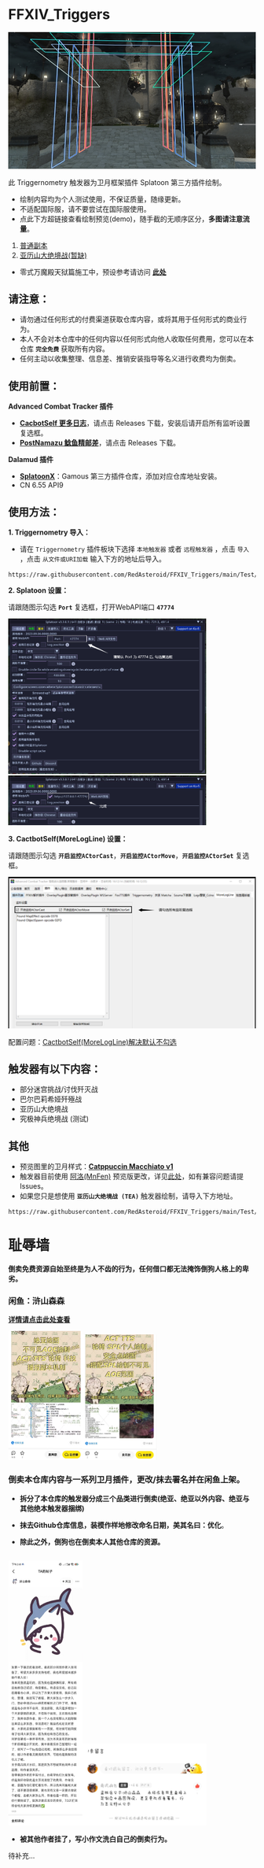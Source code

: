 ﻿# FFXIV_Triggers

![4](https://raw.githubusercontent.com/RedAsteroid/FFXIV_Triggers/main/demo/img0/0.jpg)

此 Triggernometry 触发器为卫月框架插件 Splatoon 第三方插件绘制。

- 绘制内容均为个人测试使用，不保证质量，随缘更新。
- 不适配国际服，请不要尝试在国际服使用。
- 点此下方超链接查看绘制预览(demo)，随手截的无顺序区分，**多图请注意流量**。

1. [普通副本](https://github.com/RedAsteroid/FFXIV_Triggers/blob/main/demo/img1.md)
2. [亚历山大绝境战(暂缺)](https://github.com/RedAsteroid/FFXIV_Triggers/blob/main/demo/img2.md)

- 零式万魔殿天狱篇施工中，预设参考请访问 [**此处**](https://github.com/RedAsteroid/FFXIV_Triggers/blob/main/src/Endwalker/9-12savage.md)

## 请注意：

- 请勿通过任何形式的付费渠道获取仓库内容，或将其用于任何形式的商业行为。
- 本人不会对本仓库中的任何内容以任何形式向他人收取任何费用，您可以在本仓库 **`完全免费`** 获取所有内容。
- 任何主动以收集整理、信息差、推销安装指导等名义进行收费均为倒卖。

## 使用前置：
**Advanced Combat Tracker 插件**
- [**CacbotSelf 更多日志**](https://github.com/tssailzz8/cacbotSelf)，请点击 Releases 下载，安装后请开启所有监听设置复选框。
- [**PostNamazu 鲶鱼精邮差**](https://github.com/Natsukage/PostNamazu)，请点击 Releases 下载。

**Dalamud 插件**
- [**SplatoonX**](https://github.com/gamous/DalamudPluginsCN-Dev)：Gamous 第三方插件仓库，添加对应仓库地址安装。
- CN 6.55 API9

## 使用方法：
**1. Triggernometry 导入：**

- 请在 `Triggernometry` 插件板块下选择 `本地触发器` 或者 `远程触发器` ，点击 `导入` ，点击 `从文件或URI加载` 输入下方的地址后导入。
  
```
https://raw.githubusercontent.com/RedAsteroid/FFXIV_Triggers/main/Test/Testtriggers_pure.xml
```

**2. Splatoon 设置：**

请跟随图示勾选 **`Port`** 复选框，打开WebAPI端口 **`47774`**

<img src="https://raw.githubusercontent.com/RedAsteroid/FFXIV_Triggers/main/img/1.png" width=80% alt=1;/>

<img src="https://raw.githubusercontent.com/RedAsteroid/FFXIV_Triggers/main/img/2.png" width=80% alt=2;/>

**3. CactbotSelf(MoreLogLine) 设置：**

请跟随图示勾选 **`开启监控ACtorCast`**，**`开启监控ACtorMove`**，**`开启监控ACtorSet`** 复选框。

<img src="https://raw.githubusercontent.com/RedAsteroid/FFXIV_Triggers/main/img/4.png" wid=80% alt=3;/>

配置问题：[CactbotSelf(MoreLogLine)解决默认不勾选](https://docs.qq.com/doc/DZE9Sa1FxSmdZZ2Fo)

## 触发器有以下内容：
* 部分迷宫挑战/讨伐歼灭战
* 巴尔巴莉希娅歼殛战
* 亚历山大绝境战
* 究极神兵绝境战 \(测试\)

## 其他
- 预览图里的卫月样式：[**Catppuccin Macchiato v1**](https://github.com/RedAsteroid/FFXIV_Triggers/blob/main/img/dalamud_theme.md)
- 触发器目前使用 [阿洛(MnFen)](https://github.com/MnFeN) 预览版更改，详见[此处](https://www.bilibili.com/video/BV1tH4y1o7Yx)，如有兼容问题请提Issues。
- 如果您只是想使用 **`亚历山大绝境战 (TEA)`** 触发器绘制，请导入下方地址。
```
https://raw.githubusercontent.com/RedAsteroid/FFXIV_Triggers/main/Test/TEAdraw.xml
```

# 耻辱墙

**倒卖免费资源自始至终是为人不齿的行为，任何借口都无法掩饰倒狗人格上的卑劣。**

### 闲鱼：浒山森森 

[**详情请点击此处查看**](https://github.com/RedAsteroid/FFXIV_Triggers/blob/main/img/resell/1st/full.md)



<img src="https://raw.githubusercontent.com/RedAsteroid/FFXIV_Triggers/main/img/resell/1st/1.png" width=30% alt=5;/><img src="https://raw.githubusercontent.com/RedAsteroid/FFXIV_Triggers/main/img/resell/1st/2.png" width=30% alt=6;/>

### 倒卖本仓库内容与一系列卫月插件，更改/抹去署名并在闲鱼上架。
- **拆分了本仓库的触发器分成三个品类进行倒卖(绝亚、绝亚以外内容、绝亚与其他绝本触发器捆绑)**
- **抹去Github仓库信息，装模作样地修改命名日期，美其名曰：优化**。

- **除此之外，倒狗也在倒卖本人其他仓库的资源。**

##

<img src="https://raw.githubusercontent.com/RedAsteroid/FFXIV_Triggers/main/img/resell/1st/main.jpg" width=30% alt=4;/><img src="https://raw.githubusercontent.com/RedAsteroid/FFXIV_Triggers/main/img/resell/1st/4.jpg" width=50% alt=8;/>

- **被其他作者挂了，写小作文洗白自己的倒卖行为。**

待补充...
